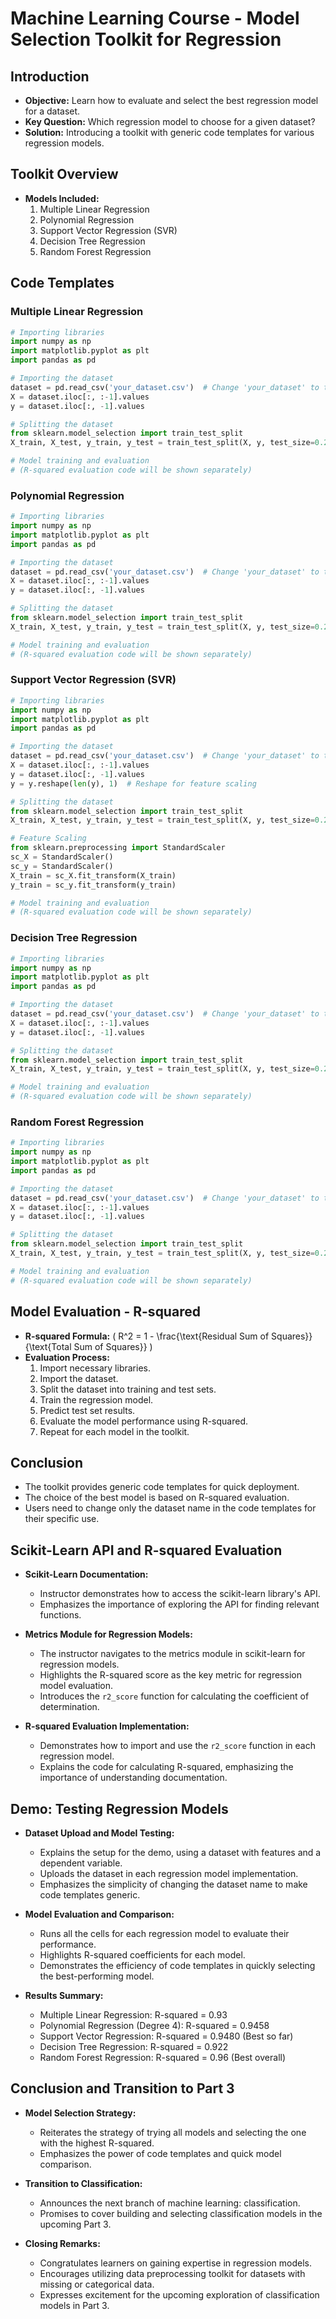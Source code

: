 # Machine Learning Course - Model Selection Toolkit for Regression

## Introduction
- **Objective:** Learn how to evaluate and select the best regression model for a dataset.
- **Key Question:** Which regression model to choose for a given dataset?
- **Solution:** Introducing a toolkit with generic code templates for various regression models.

## Toolkit Overview
- **Models Included:**
  1. Multiple Linear Regression
  2. Polynomial Regression
  3. Support Vector Regression (SVR)
  4. Decision Tree Regression
  5. Random Forest Regression

## Code Templates
### Multiple Linear Regression
```python
# Importing libraries
import numpy as np
import matplotlib.pyplot as plt
import pandas as pd

# Importing the dataset
dataset = pd.read_csv('your_dataset.csv')  # Change 'your_dataset' to the actual name
X = dataset.iloc[:, :-1].values
y = dataset.iloc[:, -1].values

# Splitting the dataset
from sklearn.model_selection import train_test_split
X_train, X_test, y_train, y_test = train_test_split(X, y, test_size=0.2, random_state=0)

# Model training and evaluation
# (R-squared evaluation code will be shown separately)
```

### Polynomial Regression
```python
# Importing libraries
import numpy as np
import matplotlib.pyplot as plt
import pandas as pd

# Importing the dataset
dataset = pd.read_csv('your_dataset.csv')  # Change 'your_dataset' to the actual name
X = dataset.iloc[:, :-1].values
y = dataset.iloc[:, -1].values

# Splitting the dataset
from sklearn.model_selection import train_test_split
X_train, X_test, y_train, y_test = train_test_split(X, y, test_size=0.2, random_state=0)

# Model training and evaluation
# (R-squared evaluation code will be shown separately)
```

### Support Vector Regression (SVR)
```python
# Importing libraries
import numpy as np
import matplotlib.pyplot as plt
import pandas as pd

# Importing the dataset
dataset = pd.read_csv('your_dataset.csv')  # Change 'your_dataset' to the actual name
X = dataset.iloc[:, :-1].values
y = dataset.iloc[:, -1].values
y = y.reshape(len(y), 1)  # Reshape for feature scaling

# Splitting the dataset
from sklearn.model_selection import train_test_split
X_train, X_test, y_train, y_test = train_test_split(X, y, test_size=0.2, random_state=0)

# Feature Scaling
from sklearn.preprocessing import StandardScaler
sc_X = StandardScaler()
sc_y = StandardScaler()
X_train = sc_X.fit_transform(X_train)
y_train = sc_y.fit_transform(y_train)

# Model training and evaluation
# (R-squared evaluation code will be shown separately)
```

### Decision Tree Regression
```python
# Importing libraries
import numpy as np
import matplotlib.pyplot as plt
import pandas as pd

# Importing the dataset
dataset = pd.read_csv('your_dataset.csv')  # Change 'your_dataset' to the actual name
X = dataset.iloc[:, :-1].values
y = dataset.iloc[:, -1].values

# Splitting the dataset
from sklearn.model_selection import train_test_split
X_train, X_test, y_train, y_test = train_test_split(X, y, test_size=0.2, random_state=0)

# Model training and evaluation
# (R-squared evaluation code will be shown separately)
```

### Random Forest Regression
```python
# Importing libraries
import numpy as np
import matplotlib.pyplot as plt
import pandas as pd

# Importing the dataset
dataset = pd.read_csv('your_dataset.csv')  # Change 'your_dataset' to the actual name
X = dataset.iloc[:, :-1].values
y = dataset.iloc[:, -1].values

# Splitting the dataset
from sklearn.model_selection import train_test_split
X_train, X_test, y_train, y_test = train_test_split(X, y, test_size=0.2, random_state=0)

# Model training and evaluation
# (R-squared evaluation code will be shown separately)
```

## Model Evaluation - R-squared
- **R-squared Formula:** \( R^2 = 1 - \frac{\text{Residual Sum of Squares}}{\text{Total Sum of Squares}} \)
- **Evaluation Process:**
  1. Import necessary libraries.
  2. Import the dataset.
  3. Split the dataset into training and test sets.
  4. Train the regression model.
  5. Predict test set results.
  6. Evaluate the model performance using R-squared.
  7. Repeat for each model in the toolkit.

## Conclusion
- The toolkit provides generic code templates for quick deployment.
- The choice of the best model is based on R-squared evaluation.
- Users need to change only the dataset name in the code templates for their specific use.



## Scikit-Learn API and R-squared Evaluation
- **Scikit-Learn Documentation:**
  - Instructor demonstrates how to access the scikit-learn library's API.
  - Emphasizes the importance of exploring the API for finding relevant functions.

- **Metrics Module for Regression Models:**
  - The instructor navigates to the metrics module in scikit-learn for regression models.
  - Highlights the R-squared score as the key metric for regression model evaluation.
  - Introduces the `r2_score` function for calculating the coefficient of determination.

- **R-squared Evaluation Implementation:**
  - Demonstrates how to import and use the `r2_score` function in each regression model.
  - Explains the code for calculating R-squared, emphasizing the importance of understanding documentation.

## Demo: Testing Regression Models
- **Dataset Upload and Model Testing:**
  - Explains the setup for the demo, using a dataset with features and a dependent variable.
  - Uploads the dataset in each regression model implementation.
  - Emphasizes the simplicity of changing the dataset name to make code templates generic.

- **Model Evaluation and Comparison:**
  - Runs all the cells for each regression model to evaluate their performance.
  - Highlights R-squared coefficients for each model.
  - Demonstrates the efficiency of code templates in quickly selecting the best-performing model.

- **Results Summary:**
  - Multiple Linear Regression: R-squared = 0.93
  - Polynomial Regression (Degree 4): R-squared = 0.9458
  - Support Vector Regression: R-squared = 0.9480 (Best so far)
  - Decision Tree Regression: R-squared = 0.922
  - Random Forest Regression: R-squared = 0.96 (Best overall)

## Conclusion and Transition to Part 3
- **Model Selection Strategy:**
  - Reiterates the strategy of trying all models and selecting the one with the highest R-squared.
  - Emphasizes the power of code templates and quick model comparison.

- **Transition to Classification:**
  - Announces the next branch of machine learning: classification.
  - Promises to cover building and selecting classification models in the upcoming Part 3.

- **Closing Remarks:**
  - Congratulates learners on gaining expertise in regression models.
  - Encourages utilizing data preprocessing toolkit for datasets with missing or categorical data.
  - Expresses excitement for the upcoming exploration of classification models in Part 3.
